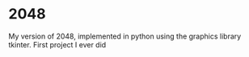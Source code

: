 # 2048
My version of 2048, implemented in python using the graphics library tkinter. First project I ever did
